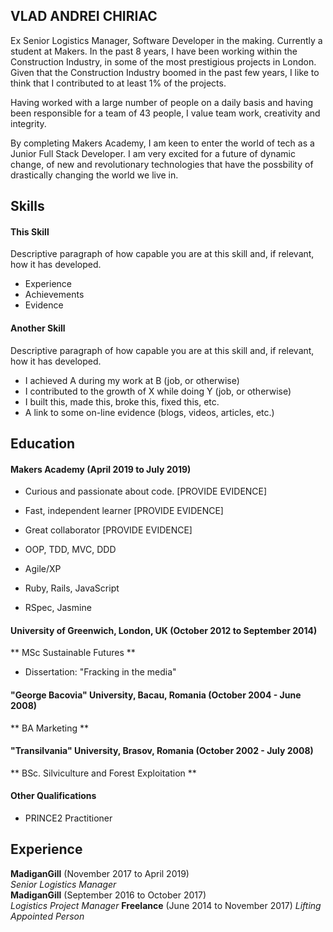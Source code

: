 ## VLAD ANDREI CHIRIAC

Ex Senior Logistics Manager, Software Developer in the making. Currently a student at Makers. In the past 8 years, I have been working within the Construction Industry, in some of the most prestigious projects in London. Given that the Construction Industry boomed in the past few years, I like to think that I contributed to at least 1% of the projects.

Having worked with a large number of people on a daily basis and having been responsible for a team of 43 people, I value team work, creativity and integrity.

By completing Makers Academy, I am keen to enter the world of tech as a Junior Full Stack Developer. I am very excited for a future of dynamic change, of new and revolutionary technologies that have the possbility of drastically changing the world we live in.

## Skills

#### This Skill

Descriptive paragraph of how capable you are at this skill and, if relevant, how it has developed.

- Experience
- Achievements
- Evidence

#### Another Skill

Descriptive paragraph of how capable you are at this skill and, if relevant, how it has developed.

- I achieved A during my work at B (job, or otherwise)
- I contributed to the growth of X while doing Y (job, or otherwise)
- I built this, made this, broke this, fixed this, etc.
- A link to some on-line evidence (blogs, videos, articles, etc.)

## Education

#### Makers Academy (April 2019 to July 2019)

- Curious and passionate about code. [PROVIDE EVIDENCE]
- Fast, independent learner [PROVIDE EVIDENCE]
- Great collaborator [PROVIDE EVIDENCE]

- OOP, TDD, MVC, DDD
- Agile/XP
- Ruby, Rails, JavaScript
- RSpec, Jasmine

#### University of Greenwich, London, UK (October 2012 to September 2014) 
  ** MSc Sustainable Futures **
- Dissertation: "Fracking in the media"

#### "George Bacovia" University, Bacau, Romania (October 2004 - June 2008) 
  ** BA Marketing **

#### "Transilvania" University, Brasov, Romania (October 2002 - July 2008) 
  ** BSc. Silviculture and Forest Exploitation **

#### Other Qualifications
- PRINCE2 Practitioner
  
## Experience

**MadiganGill** (November 2017 to April 2019)    
*Senior Logistics Manager*  
**MadiganGill** (September 2016 to October 2017)   
*Logistics Project Manager* 
**Freelance** (June 2014 to November 2017)
*Lifting Appointed Person*
